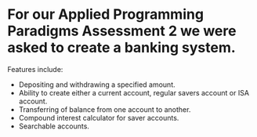# For our Applied Programming Paradigms Assessment 2 we were asked to create a banking system.

Features include:
  - Depositing and withdrawing a specified amount.
  - Ability to create either a current account, regular savers account or ISA account.
  - Transferring of balance from one account to another.
  - Compound interest calculator for saver accounts.
  - Searchable accounts.
